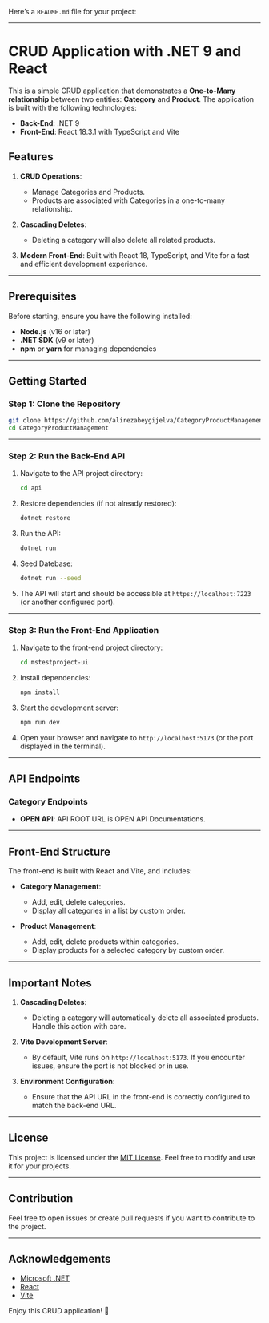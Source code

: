 ﻿Here’s a `README.md` file for your project: 

---

# CRUD Application with .NET 9 and React

This is a simple CRUD application that demonstrates a **One-to-Many relationship** between two entities: **Category** and **Product**. The application is built with the following technologies:

- **Back-End**: .NET 9
- **Front-End**: React 18.3.1 with TypeScript and Vite

## Features

1. **CRUD Operations**: 
   - Manage Categories and Products.
   - Products are associated with Categories in a one-to-many relationship.

2. **Cascading Deletes**:
   - Deleting a category will also delete all related products.

3. **Modern Front-End**: Built with React 18, TypeScript, and Vite for a fast and efficient development experience.

---

## Prerequisites

Before starting, ensure you have the following installed:

- **Node.js** (v16 or later)
- **.NET SDK** (v9 or later)
- **npm** or **yarn** for managing dependencies

---

## Getting Started

### Step 1: Clone the Repository

```bash
git clone https://github.com/alirezabeygijelva/CategoryProductManagement.git
cd CategoryProductManagement
```

---

### Step 2: Run the Back-End API

1. Navigate to the API project directory:
   ```bash
   cd api
   ```

2. Restore dependencies (if not already restored):
   ```bash
   dotnet restore
   ```

3. Run the API:
   ```bash
   dotnet run
   ```

4. Seed Datebase:
	```bash
	dotnet run --seed
	```

4. The API will start and should be accessible at `https://localhost:7223` (or another configured port).

---

### Step 3: Run the Front-End Application

1. Navigate to the front-end project directory:
   ```bash
   cd mstestproject-ui
   ```

2. Install dependencies:
   ```bash
   npm install
   ```

3. Start the development server:
   ```bash
   npm run dev
   ```

4. Open your browser and navigate to `http://localhost:5173` (or the port displayed in the terminal).

---

## API Endpoints

### Category Endpoints
- **OPEN API**: API ROOT URL is OPEN API Documentations.
---

## Front-End Structure

The front-end is built with React and Vite, and includes:

- **Category Management**: 
  - Add, edit, delete categories.
  - Display all categories in a list by custom order.

- **Product Management**: 
  - Add, edit, delete products within categories.
  - Display products for a selected category by custom order.

---

## Important Notes

1. **Cascading Deletes**:
   - Deleting a category will automatically delete all associated products. Handle this action with care.

2. **Vite Development Server**:
   - By default, Vite runs on `http://localhost:5173`. If you encounter issues, ensure the port is not blocked or in use.

3. **Environment Configuration**:
   - Ensure that the API URL in the front-end is correctly configured to match the back-end URL.

---

## License

This project is licensed under the [MIT License](https://opensource.org/licenses/MIT). Feel free to modify and use it for your projects.

---

## Contribution

Feel free to open issues or create pull requests if you want to contribute to the project.

---

## Acknowledgements

- [Microsoft .NET](https://dotnet.microsoft.com/)
- [React](https://reactjs.org/)
- [Vite](https://vitejs.dev/)

Enjoy this CRUD application! 🎉